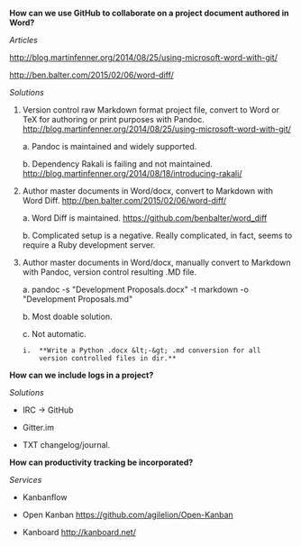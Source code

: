 **How can we use GitHub to collaborate on a project document authored in
Word?**

*Articles*

<http://blog.martinfenner.org/2014/08/25/using-microsoft-word-with-git/>

<http://ben.balter.com/2015/02/06/word-diff/>

*Solutions*

1.  Version control raw Markdown format project file, convert to Word or
    TeX for authoring or print purposes with Pandoc.
    <http://blog.martinfenner.org/2014/08/25/using-microsoft-word-with-git/>

    a.  Pandoc is maintained and widely supported.

    b.  Dependency Rakali is failing and not maintained.
        http://blog.martinfenner.org/2014/08/18/introducing-rakali/

2.  Author master documents in Word/docx, convert to Markdown with
    Word Diff. <http://ben.balter.com/2015/02/06/word-diff/>

    a.  Word Diff is maintained.
        <https://github.com/benbalter/word_diff>

    b.  Complicated setup is a negative. Really complicated, in fact,
        seems to require a Ruby development server.

3.  Author master documents in Word/docx, manually convert to Markdown
    with Pandoc, version control resulting .MD file.

    a.  pandoc -s "Development Proposals.docx" -t markdown -o
        "Development Proposals.md"

    b.  Most doable solution.

    c.  Not automatic.

        i.  **Write a Python .docx &lt;-&gt; .md conversion for all
            version controlled files in dir.**

**How can we include logs in a project?**

*Solutions*

-   IRC -&gt; GitHub

-   Gitter.im

-   TXT changelog/journal.

**How can productivity tracking be incorporated?**

*Services*

-   Kanbanflow

-   Open Kanban <https://github.com/agilelion/Open-Kanban>

-   Kanboard <http://kanboard.net/>
